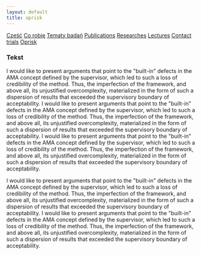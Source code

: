 ```yaml
---
layout: default
title: oprisk
---
```

<div id="myMenu">

<script>
  document.body.classList.add('page-oprisk');
</script>
<!-- Nowe elementy dekoracyjne muszą być w tym samym kontenerze co oryginały -->
<div class="oprisk-decorative-elements">
  <div class="oprisk-square-big"></div>
  <div class="oprisk-square"></div>
  <div class="oprisk-square1"></div>
  <div class="oprisk-square2"></div>
</div>

  <a href="/" class="menu-option">Cześć</a>
  <a href="/about" class="menu-option">Co robię</a>
  <a href="/topics" class="menu-option">Tematy badań</a>
  <a href="/publications" class="menu-option">Publications</a>
  <a href="/researches" class="menu-option">Researches</a>
  <a href="/conferences" class="menu-option">Lectures</a>
  <a href="/contact" class="menu-option">Contact</a>
  <a href="/trials" class="menu-option">trials</a>
  <a href="/oprisk" class="menu-option">Oprisk</a>
</div>




### Tekst
I would like to present arguments that point to the "built-in" defects in the AMA concept defined by the supervisor, which led to such a loss of credibility of the method. Thus, the imperfection of the framework, and above all, its unjustified overcomplexity, materialized in the form of such a dispersion of results that exceeded the supervisory boundary of acceptability.
I would like to present arguments that point to the "built-in" defects in the AMA concept defined by the supervisor, which led to such a loss of credibility of the method. Thus, the imperfection of the framework, and above all, its unjustified overcomplexity, materialized in the form of such a dispersion of results that exceeded the supervisory boundary of acceptability.
I would like to present arguments that point to the "built-in" defects in the AMA concept defined by the supervisor, which led to such a loss of credibility of the method. Thus, the imperfection of the framework, and above all, its unjustified overcomplexity, materialized in the form of such a dispersion of results that exceeded the supervisory boundary of acceptability.

I would like to present arguments that point to the "built-in" defects in the AMA concept defined by the supervisor, which led to such a loss of credibility of the method. Thus, the imperfection of the framework, and above all, its unjustified overcomplexity, materialized in the form of such a dispersion of results that exceeded the supervisory boundary of acceptability.
I would like to present arguments that point to the "built-in" defects in the AMA concept defined by the supervisor, which led to such a loss of credibility of the method. Thus, the imperfection of the framework, and above all, its unjustified overcomplexity, materialized in the form of such a dispersion of results that exceeded the supervisory boundary of acceptability.
